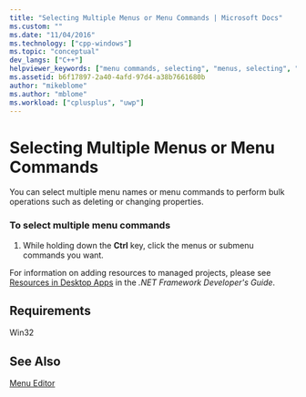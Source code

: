 ```yaml
---
title: "Selecting Multiple Menus or Menu Commands | Microsoft Docs"
ms.custom: ""
ms.date: "11/04/2016"
ms.technology: ["cpp-windows"]
ms.topic: "conceptual"
dev_langs: ["C++"]
helpviewer_keywords: ["menu commands, selecting", "menus, selecting", "commands, menu commands"]
ms.assetid: b6f17897-2a40-4afd-97d4-a38b7661680b
author: "mikeblome"
ms.author: "mblome"
ms.workload: ["cplusplus", "uwp"]
---
```

# Selecting Multiple Menus or Menu Commands

You can select multiple menu names or menu commands to perform bulk operations such as deleting or changing properties.

### To select multiple menu commands

1. While holding down the **Ctrl** key, click the menus or submenu commands you want.

For information on adding resources to managed projects, please see [Resources in Desktop Apps](/dotnet/framework/resources/index) in the *.NET Framework Developer's Guide*.

## Requirements

Win32

## See Also

[Menu Editor](../windows/menu-editor.md)